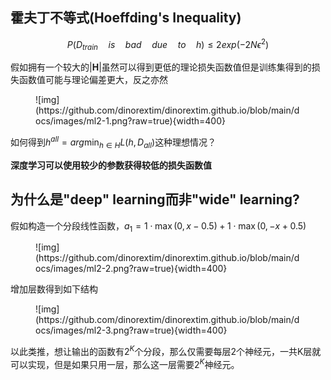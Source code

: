 ## 霍夫丁不等式(Hoeffding's Inequality)

$$P(D_{train} \quad is \quad bad \quad due \quad to \quad h)≤ 2exp(-2N\epsilon^2)$$

假如拥有一个较大的$|\mathbf{H}|$虽然可以得到更低的理论损失函数值但是训练集得到的损失函数值可能与理论偏差更大，反之亦然

<figure markdown>
![img](https://github.com/dinorextim/dinorextim.github.io/blob/main/docs/images/ml2-1.png?raw=true){width=400}
</figure>

如何得到$h^{all}=arg \min_{h\in H}L(h,D_{all})$这种理想情况？

**深度学习可以使用较少的参数获得较低的损失函数值**

## 为什么是"deep" learning而非"wide" learning?

假如构造一个分段线性函数，$a_1=1\cdot \max(0,x-0.5)+1\cdot \max(0,-x+0.5)$

<figure markdown>
![img](https://github.com/dinorextim/dinorextim.github.io/blob/main/docs/images/ml2-2.png?raw=true){width=400}
</figure>

增加层数得到如下结构

<figure markdown>
![img](https://github.com/dinorextim/dinorextim.github.io/blob/main/docs/images/ml2-3.png?raw=true){width=400}
</figure>

以此类推，想让输出的函数有$2^K$个分段，那么仅需要每层2个神经元，一共K层就可以实现，但是如果只用一层，那么这一层需要$2^K$神经元。


